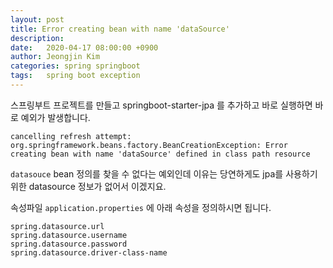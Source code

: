 ```yaml
---
layout: post
title: Error creating bean with name 'dataSource'
description: 
date:   2020-04-17 08:00:00 +0900
author: Jeongjin Kim
categories: spring springboot
tags:	spring boot exception
---
```

<script async src="https://pagead2.googlesyndication.com/pagead/js/adsbygoogle.js"></script>
<!-- 컨텐츠내 -->
<ins class="adsbygoogle"
     style="display:block"
     data-ad-client="ca-pub-3234744071843247"
     data-ad-slot="1671969273"
     data-ad-format="auto"
     data-full-width-responsive="true"></ins>
<script>
     (adsbygoogle = window.adsbygoogle || []).push({});
</script>


스프링부트 프로젝트를 만들고 springboot-starter-jpa 를 추가하고 바로 실행하면 바로 예외가 발생합니다.

```plain
cancelling refresh attempt: org.springframework.beans.factory.BeanCreationException: Error creating bean with name 'dataSource' defined in class path resource
```

`datasouce` bean 정의를 찾을 수 없다는 예외인데 이유는 당연하게도 jpa를 사용하기 위한 datasource 정보가 없어서 이겠지요.

속성파일 `application.properties` 에 아래 속성을 정의하시면 됩니다.

```plain
spring.datasource.url
spring.datasource.username
spring.datasource.password
spring.datasource.driver-class-name
```

